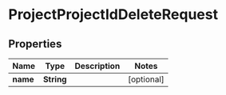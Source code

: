 

# ProjectProjectIdDeleteRequest


## Properties

| Name | Type | Description | Notes |
|------------ | ------------- | ------------- | -------------|
|**name** | **String** |  |  [optional] |



